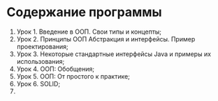# Содержание программы
1. Урок 1. Введение в ООП. Свои типы и концепты;
2. Урок 2. Принципы ООП Абстракция и интерфейсы. Пример проектирования;
3. Урок 3. Некоторые стандартные интерфейсы Java и примеры их использования;
4. Урок 4. ООП: Обобщения;
5. Урок 5. ООП: От простого к практике;
6. Урок 6. SOLID;
7. 
